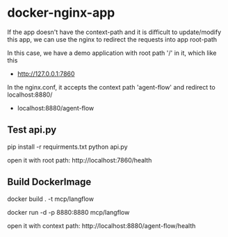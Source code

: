 # docker-nginx-app

If the app doesn't have the context-path and it is difficult to update/modify this app, we can use the nginx to redirect the requests into app root-path

In this case, we have a demo application with root path '/' in it, which like this

 - http://127.0.0.1:7860

In the nginx.conf, it accepts the context path 'agent-flow' and redirect to localhost:8880/

 - localhost:8880/agent-flow

## Test api.py

pip install -r requirments.txt
python api.py

open it with root path: http://localhost:7860/health

## Build DockerImage

docker build . -t mcp/langflow

docker run -d -p 8880:8880 mcp/langflow

open it with context path: http://localhost:8880/agent-flow/health


